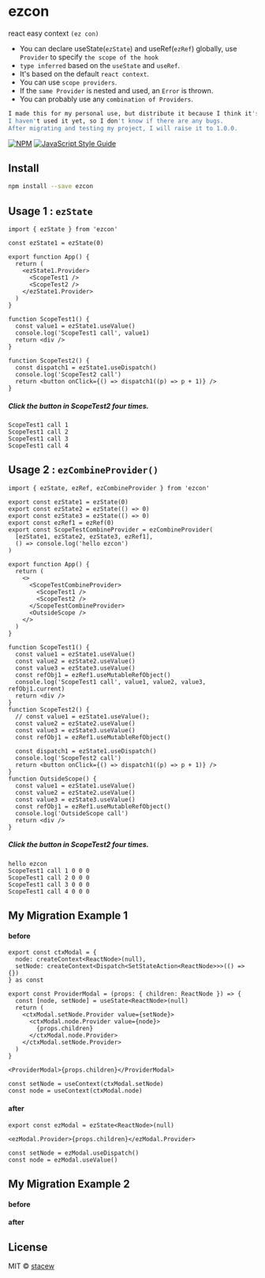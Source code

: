 # ezcon

react easy context `(ez con)`

- You can declare useState(`ezState`) and useRef(`ezRef`) globally, use `Provider` to specify `the scope of the hook`
- `type inferred` based on the `useState` and `useRef`.
- It's based on the default `react context`.
- You can use `scope providers`.
- If the `same Provider` is nested and used, an `Error` is thrown.
- You can probably use any `combination of Providers`.

```bash
I made this for my personal use, but distribute it because I think it's useful.
I haven't used it yet, so I don't know if there are any bugs.
After migrating and testing my project, I will raise it to 1.0.0.
```

[![NPM](https://img.shields.io/npm/v/ezcon.svg)](https://www.npmjs.com/package/ezcon) [![JavaScript Style Guide](https://img.shields.io/badge/code_style-standard-brightgreen.svg)](https://standardjs.com)

## Install

```bash
npm install --save ezcon
```

## Usage 1 : `ezState`

```tsx
import { ezState } from 'ezcon'

const ezState1 = ezState(0)

export function App() {
  return (
    <ezState1.Provider>
      <ScopeTest1 />
      <ScopeTest2 />
    </ezState1.Provider>
  )
}

function ScopeTest1() {
  const value1 = ezState1.useValue()
  console.log('ScopeTest1 call', value1)
  return <div />
}

function ScopeTest2() {
  const dispatch1 = ezState1.useDispatch()
  console.log('ScopeTest2 call')
  return <button onClick={() => dispatch1((p) => p + 1)} />
}
```

##### Click the button in ScopeTest2 four times.

```log
ScopeTest1 call 1
ScopeTest1 call 2
ScopeTest1 call 3
ScopeTest1 call 4
```

## Usage 2 : `ezCombineProvider()`

```tsx
import { ezState, ezRef, ezCombineProvider } from 'ezcon'

export const ezState1 = ezState(0)
export const ezState2 = ezState(() => 0)
export const ezState3 = ezState(() => 0)
export const ezRef1 = ezRef(0)
export const ScopeTestCombineProvider = ezCombineProvider(
  [ezState1, ezState2, ezState3, ezRef1],
  () => console.log('hello ezcon')
)

export function App() {
  return (
    <>
      <ScopeTestCombineProvider>
        <ScopeTest1 />
        <ScopeTest2 />
      </ScopeTestCombineProvider>
      <OutsideScope />
    </>
  )
}
```

```tsx
function ScopeTest1() {
  const value1 = ezState1.useValue()
  const value2 = ezState2.useValue()
  const value3 = ezState3.useValue()
  const refObj1 = ezRef1.useMutableRefObject()
  console.log('ScopeTest1 call', value1, value2, value3, refObj1.current)
  return <div />
}
function ScopeTest2() {
  // const value1 = ezState1.useValue();
  const value2 = ezState2.useValue()
  const value3 = ezState3.useValue()
  const refObj1 = ezRef1.useMutableRefObject()

  const dispatch1 = ezState1.useDispatch()
  console.log('ScopeTest2 call')
  return <button onClick={() => dispatch1((p) => p + 1)} />
}
function OutsideScope() {
  const value1 = ezState1.useValue()
  const value2 = ezState2.useValue()
  const value3 = ezState3.useValue()
  const refObj1 = ezRef1.useMutableRefObject()
  console.log('OutsideScope call')
  return <div />
}
```

##### Click the button in ScopeTest2 four times.

```log
hello ezcon
ScopeTest1 call 1 0 0 0
ScopeTest1 call 2 0 0 0
ScopeTest1 call 3 0 0 0
ScopeTest1 call 4 0 0 0
```

## My Migration Example 1

#### before

```tsx
export const ctxModal = {
  node: createContext<ReactNode>(null),
  setNode: createContext<Dispatch<SetStateAction<ReactNode>>>(() => {})
} as const

export const ProviderModal = (props: { children: ReactNode }) => {
  const [node, setNode] = useState<ReactNode>(null)
  return (
    <ctxModal.setNode.Provider value={setNode}>
      <ctxModal.node.Provider value={node}>
        {props.children}
      </ctxModal.node.Provider>
    </ctxModal.setNode.Provider>
  )
}
```

```tsx
<ProviderModal>{props.children}</ProviderModal>
```

```tsx
const setNode = useContext(ctxModal.setNode)
const node = useContext(ctxModal.node)
```

#### after

```tsx
export const ezModal = ezState<ReactNode>(null)
```

```tsx
<ezModal.Provider>{props.children}</ezModal.Provider>
```

```tsx
const setNode = ezModal.useDispatch()
const node = ezModal.useValue()
```

## My Migration Example 2

#### before

#### after

## License

MIT © [stacew](https://github.com/stacew)
